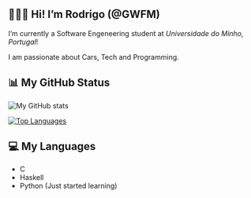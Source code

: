## 👨🏼‍🎓 Hi! I’m Rodrigo (@GWFM)

I’m currently a Software Engeneering student at _Universidade do Minho, Portugal_!

I am passionate about Cars, Tech and Programming.

## 📊 My GitHub Status

![My GitHub stats](https://github-readme-stats.vercel.app/api?username=GWFM&count_private=true&show_icons=true&theme=synthwave&hide=contribs&hide_border=true)

[![Top Languages](https://github-readme-stats.vercel.app/api/top-langs/?username=GWFM&layout=compact&theme=synthwave&hide_border=true)](https://github.com/anuraghazra/github-readme-stats)

## 💻 My Languages

- C
- Haskell
- Python (Just started learning)
